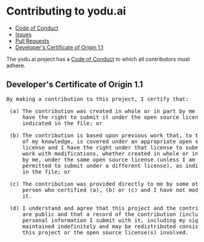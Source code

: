 # Contributing to yodu.ai

* [Code of Conduct](#code-of-conduct)
* [Issues](#issues)
* [Pull Requests](#pull-requests)
* [Developer's Certificate of Origin 1.1](#developers-certificate-of-origin)


The yodu.ai project has a
[Code of Conduct](https://github.com/thegeeklabs/yodu.ai/blob/dev/CODE_OF_CONDUCT.md)
to which all contributors must adhere.

<a id="developers-certificate-of-origin"></a>

## Developer's Certificate of Origin 1.1

<pre>
By making a contribution to this project, I certify that:

 (a) The contribution was created in whole or in part by me and I
     have the right to submit it under the open source license
     indicated in the file; or

 (b) The contribution is based upon previous work that, to the best
     of my knowledge, is covered under an appropriate open source
     license and I have the right under that license to submit that
     work with modifications, whether created in whole or in part
     by me, under the same open source license (unless I am
     permitted to submit under a different license), as indicated
     in the file; or

 (c) The contribution was provided directly to me by some other
     person who certified (a), (b) or (c) and I have not modified
     it.

 (d) I understand and agree that this project and the contribution
     are public and that a record of the contribution (including all
     personal information I submit with it, including my sign-off) is
     maintained indefinitely and may be redistributed consistent with
     this project or the open source license(s) involved.
</pre>